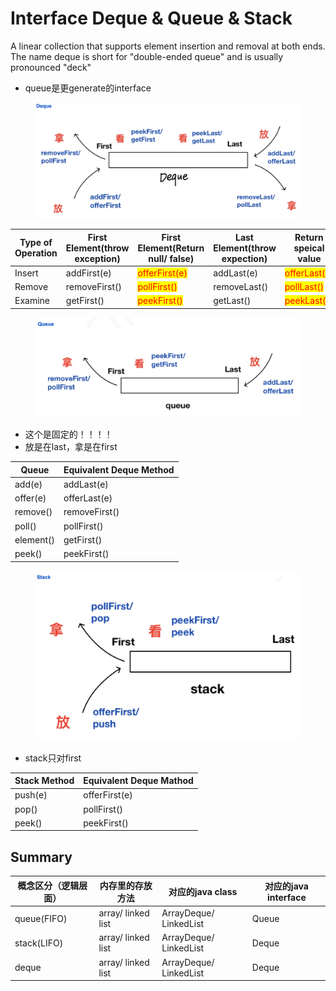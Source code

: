 # Interface Deque & Queue & Stack



A linear collection that supports element insertion and removal at both ends. The name deque is short for "double-ended queue" and is usually pronounced "deck"

* queue是更generate的interface

<figure><img src="../../../.gitbook/assets/Screenshot 2023-09-16 at 1.39.10 PM.png" alt=""><figcaption></figcaption></figure>

| Type of Operation | First Element(throw exception) | First Element(Return null/ false)             | Last Element(throw expection) | Return speical value                         |   |
| ----------------- | ------------------------------ | --------------------------------------------- | ----------------------------- | -------------------------------------------- | - |
| Insert            | addFirst(e)                    | <mark style="color:red;">offerFirst(e)</mark> | addLast(e)                    | <mark style="color:red;">offerLast(e)</mark> |   |
| Remove            | removeFirst()                  | <mark style="color:red;">pollFirst()</mark>   | removeLast()                  | <mark style="color:red;">pollLast()</mark>   |   |
| Examine           | getFirst()                     | <mark style="color:red;">peekFirst()</mark>   | getLast()                     | <mark style="color:red;">peekLast()</mark>   |   |



<figure><img src="../../../.gitbook/assets/Screenshot 2023-09-16 at 1.44.29 PM.png" alt=""><figcaption></figcaption></figure>

* 这个是固定的！！！！
* 放是在last，拿是在first

| Queue     | Equivalent Deque Method |
| --------- | ----------------------- |
| add(e)    | addLast(e)              |
| offer(e)  | offerLast(e)            |
| remove()  | removeFirst()           |
| poll()    | pollFirst()             |
| element() | getFirst()              |
| peek()    | peekFirst()             |





<figure><img src="../../../.gitbook/assets/Screenshot 2023-09-16 at 1.45.57 PM.png" alt=""><figcaption></figcaption></figure>

* stack只对first

| Stack Method | Equivalent Deque Mathod |
| ------------ | ----------------------- |
| push(e)      | offerFirst(e)           |
| pop()        | pollFirst()             |
| peek()       | peekFirst()             |



## Summary&#x20;

| 概念区分（逻辑层面）  | 内存里的存放方法           | 对应的java class          | 对应的java interface |
| ----------- | ------------------ | ---------------------- | ----------------- |
| queue(FIFO) | array/ linked list | ArrayDeque/ LinkedList | Queue             |
| stack(LIFO) | array/ linked list | ArrayDeque/ LinkedList | Deque             |
| deque       | array/ linked list | ArrayDeque/ LinkedList | Deque             |
